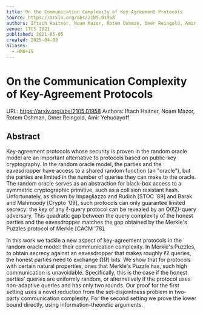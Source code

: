 ```yaml
---
title: On the Communication Complexity of Key-Agreement Protocols
source: https://arxiv.org/abs/2105.01958
authors: Iftach Haitner, Noam Mazor, Rotem Oshman, Omer Reingold, Amir Yehudayoff
venue: ITCS 2021
published: 2021-05-05
created: 2025-04-09
aliases:
  - HMO+19
---
```

# On the Communication Complexity of Key-Agreement Protocols
URL: https://arxiv.org/abs/2105.01958
Authors: Iftach Haitner, Noam Mazor, Rotem Oshman, Omer Reingold, Amir Yehudayoff

## Abstract
Key-agreement protocols whose security is proven in the random oracle model are an important alternative to protocols based on public-key cryptography. In the random oracle model, the parties and the eavesdropper have access to a shared random function (an "oracle"), but the parties are limited in the number of queries they can make to the oracle. The random oracle serves as an abstraction for black-box access to a symmetric cryptographic primitive, such as a collision resistant hash. Unfortunately, as shown by Impagliazzo and Rudich [STOC '89] and Barak and Mahmoody [Crypto '09], such protocols can only guarantee limited secrecy: the key of any ℓ-query protocol can be revealed by an O(ℓ2)-query adversary. This quadratic gap between the query complexity of the honest parties and the eavesdropper matches the gap obtained by the Merkle's Puzzles protocol of Merkle [CACM '78].

In this work we tackle a new aspect of key-agreement protocols in the random oracle model: their communication complexity. In Merkle's Puzzles, to obtain secrecy against an eavesdropper that makes roughly ℓ2 queries, the honest parties need to exchange Ω(ℓ) bits. We show that for protocols with certain natural properties, ones that Merkle's Puzzle has, such high communication is unavoidable. Specifically, this is the case if the honest parties' queries are uniformly random, or alternatively if the protocol uses non-adaptive queries and has only two rounds. Our proof for the first setting uses a novel reduction from the set-disjointness problem in two-party communication complexity. For the second setting we prove the lower bound directly, using information-theoretic arguments.
